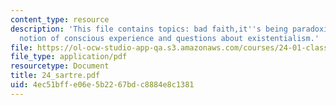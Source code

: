 ```yaml
---
content_type: resource
description: 'This file contains topics: bad faith,it''s being paradoxical, existentialist
  notion of conscious experience and questions about existentialism.'
file: https://ol-ocw-studio-app-qa.s3.amazonaws.com/courses/24-01-classics-in-western-philosophy-spring-2006/4ec51bffe06e5b2267bdc8884e8c1381_24_sartre.pdf
file_type: application/pdf
resourcetype: Document
title: 24_sartre.pdf
uid: 4ec51bff-e06e-5b22-67bd-c8884e8c1381
---
```

